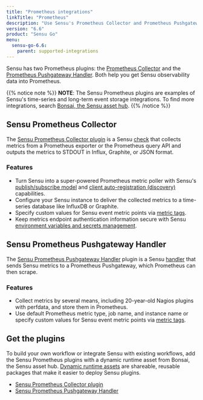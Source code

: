 ```yaml
---
title: "Prometheus integrations"
linkTitle: "Prometheus"
description: "Use Sensu's Prometheus Collector and Prometheus Pushgateway Handler to send data to Prometheus and integrate Sensu with your existing Prometheus workflows."
version: "6.6"
product: "Sensu Go"
menu: 
  sensu-go-6.6:
    parent: supported-integrations
---
```


Sensu has two Prometheus plugins: the [Prometheus Collector][3] and the [Prometheus Pushgateway Handler][4].
Both help you get Sensu observability data into Prometheus.

{{% notice note %}}
**NOTE**: The Sensu Prometheus plugins are examples of Sensu's time-series and long-term event storage integrations.
To find more integrations, search [Bonsai, the Sensu asset hub](https://bonsai.sensu.io/).
{{% /notice %}}

## Sensu Prometheus Collector

The [Sensu Prometheus Collector plugin][6] is a Sensu [check][8] that collects metrics from a Prometheus exporter or the Prometheus query API and outputs the metrics to STDOUT in Influx, Graphite, or JSON format.

### Features

- Turn Sensu into a super-powered Prometheus metric poller with Sensu's [publish/subscribe model][9] and [client auto-registration (discovery)][10] capabilities.
- Configure your Sensu instance to deliver the collected metrics to a time-series database like InfluxDB or Graphite.
- Specify custom values for Sensu event metric points via [metric tags][12].
- Keep metrics endpoint authentication information secure with Sensu [environment variables and secrets management][11].

## Sensu Prometheus Pushgateway Handler

The [Sensu Prometheus Pushgateway Handler][7] plugin is a Sensu [handler][1] that sends Sensu metrics to a Prometheus Pushgateway, which Prometheus can then scrape.

### Features

- Collect metrics by several means, including 20-year-old Nagios plugins with perfdata, and store them in Prometheus.
- Use default Prometheus metric type, job name, and instance name or specify custom values for Sensu event metric points via [metric tags][12].

## Get the plugins

To build your own workflow or integrate Sensu with existing workflows, add the Sensu Prometheus plugins with a dynamic runtime asset from Bonsai, the Sensu asset hub.
[Dynamic runtime assets][5] are shareable, reusable packages that make it easier to deploy Sensu plugins.

- [Sensu Prometheus Collector plugin][6]
- [Sensu Prometheus Pushgateway Handler][7]


[1]: ../../../observability-pipeline/observe-process/handlers/
[2]: ../../../observability-pipeline/observe-process/handler-templates/
[3]: #sensu-prometheus-collector
[4]: #sensu-prometheus-pushgateway-handler
[5]: ../../assets/
[6]: https://bonsai.sensu.io/assets/sensu/sensu-prometheus-collector
[7]: https://bonsai.sensu.io/assets/portertech/sensu-prometheus-pushgateway-handler
[8]: ../../../observability-pipeline/observe-schedule/checks/
[9]: https://en.wikipedia.org/wiki/Publish%E2%80%93subscribe_pattern
[10]: ../../../observability-pipeline/observe-schedule/agent/#registration-endpoint-management-and-service-discovery
[11]: ../../../operations/manage-secrets/
[12]: ../../../observability-pipeline/observe-schedule/checks/#output-metric-tags
